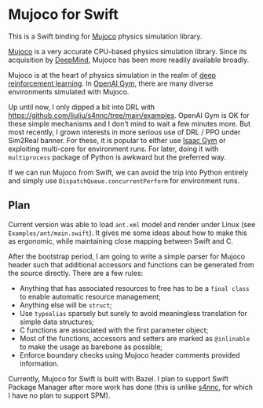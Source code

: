 # Mujoco for Swift

This is a Swift binding for [Mujoco](https://mujoco.org) physics simulation library.

[Mujoco](https://mujoco.org) is a very accurate CPU-based physics simulation library. Since its acquisition by [DeepMind](https://github.com/deepmind/mujoco), Mujoco has been more readily available broadly.

Mujoco is at the heart of physics simulation in the realm of [deep reinforcement learning](https://spinningup.openai.com/en/latest/algorithms/ppo.html). In [OpenAI Gym](https://gym.openai.com/envs/#mujoco), there are many diverse environments simulated with Mujoco.

Up until now, I only dipped a bit into DRL with https://github.com/liuliu/s4nnc/tree/main/examples. OpenAI Gym is OK for these simple mechanisms and I don't mind to wait a few minutes more. But most recently, I grown interests in more serious use of DRL / PPO under Sim2Real banner. For these, it is popular to either use [Isaac Gym](https://developer.nvidia.com/isaac-gym) or exploiting multi-core for environment runs. For later, doing it with `multiprocess` package of Python is awkward but the preferred way.

If we can run Mujoco from Swift, we can avoid the trip into Python entirely and simply use `DispatchQueue.concurrentPerform` for environment runs.

## Plan

Current version was able to load `ant.xml` model and render under Linux (see `Examples/ant/main.swift`). It gives me some ideas about how to make this as ergonomic, while maintaining close mapping between Swift and C.

After the bootstrap period, I am going to write a simple parser for Mujoco header such that additional accessors and functions can be generated from the source directly. There are a few rules:

 * Anything that has associated resources to free has to be a `final class` to enable automatic resource management;
 * Anything else will be `struct`;
 * Use `typealias` sparsely but surely to avoid meaningless translation for simple data structures;
 * C functions are associated with the first parameter object;
 * Most of the functions, accessors and setters are marked as `@inlinable` to make the usage as barebone as possible;
 * Enforce boundary checks using Mujoco header comments provided information.

Currently, Mujoco for Swift is built with Bazel. I plan to support Swift Package Manager after more work has done (this is unlike [s4nnc](https://github.com/liuliu/s4nnc), for which I have no plan to support SPM).
